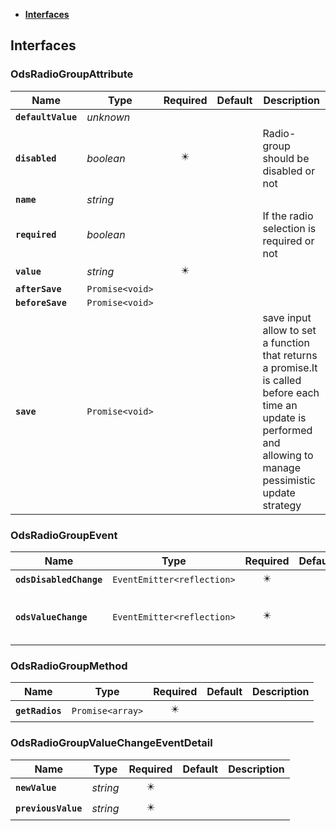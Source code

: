 * [**Interfaces**](#interfaces)

## Interfaces

### OdsRadioGroupAttribute
|Name | Type | Required | Default | Description|
|---|---|:---:|---|---|
|**`defaultValue`** | _unknown_ |  |  | |
|**`disabled`** | _boolean_ | ✴️ |  | Radio-group should be disabled or not|
|**`name`** | _string_ |  |  | |
|**`required`** | _boolean_ |  |  | If the radio selection is required or not|
|**`value`** | _string_ | ✴️ |  | |
|**`afterSave`** | `Promise<void>` |  |  | |
|**`beforeSave`** | `Promise<void>` |  |  | |
|**`save`** | `Promise<void>` |  |  | save input allow to set a function that returns a promise.It is called before each time an update is performed and allowing to manage pessimistic update strategy|

### OdsRadioGroupEvent
|Name | Type | Required | Default | Description|
|---|---|:---:|---|---|
|**`odsDisabledChange`** | `EventEmitter<reflection>` | ✴️ |  | |
|**`odsValueChange`** | `EventEmitter<reflection>` | ✴️ |  | Emitted when the value has changed.|

### OdsRadioGroupMethod
|Name | Type | Required | Default | Description|
|---|---|:---:|---|---|
|**`getRadios`** | `Promise<array>` | ✴️ |  | |

### OdsRadioGroupValueChangeEventDetail
|Name | Type | Required | Default | Description|
|---|---|:---:|---|---|
|**`newValue`** | _string_ | ✴️ |  | |
|**`previousValue`** | _string_ | ✴️ |  | |